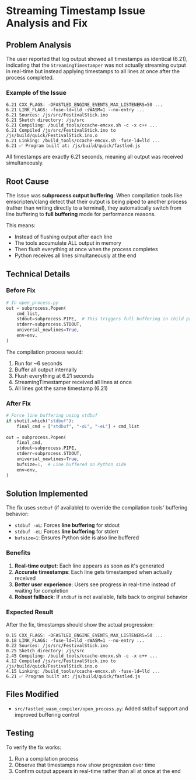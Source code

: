 # Streaming Timestamp Issue Analysis and Fix

## Problem Analysis

The user reported that log output showed all timestamps as identical (6.21), indicating that the `StreamingTimestamper` was not actually streaming output in real-time but instead applying timestamps to all lines at once after the process completed.

### Example of the Issue
```
6.21 CXX_FLAGS: -DFASTLED_ENGINE_EVENTS_MAX_LISTENERS=50 ...
6.21 LINK_FLAGS: -fuse-ld=lld -sWASM=1 --no-entry ...
6.21 Sources: /js/src/FestivalStick.ino
6.21 Sketch directory: /js/src
6.21 Compiling: /build_tools/ccache-emcxx.sh -c -x c++ ...
6.21 Compiled /js/src/FestivalStick.ino to /js/build/quick/FestivalStick.ino.o
6.21 Linking: /build_tools/ccache-emcxx.sh -fuse-ld=lld ...
6.21 ✅ Program built at: /js/build/quick/fastled.js
```

All timestamps are exactly 6.21 seconds, meaning all output was received simultaneously.

## Root Cause

The issue was **subprocess output buffering**. When compilation tools like emscripten/clang detect that their output is being piped to another process (rather than writing directly to a terminal), they automatically switch from line buffering to **full buffering** mode for performance reasons.

This means:
- Instead of flushing output after each line
- The tools accumulate ALL output in memory
- Then flush everything at once when the process completes
- Python receives all lines simultaneously at the end

## Technical Details

### Before Fix
```python
# In open_process.py
out = subprocess.Popen(
    cmd_list,
    stdout=subprocess.PIPE,  # This triggers full buffering in child processes
    stderr=subprocess.STDOUT,
    universal_newlines=True,
    env=env,
)
```

The compilation process would:
1. Run for ~6 seconds
2. Buffer all output internally  
3. Flush everything at 6.21 seconds
4. StreamingTimestamper received all lines at once
5. All lines got the same timestamp (6.21)

### After Fix
```python
# Force line buffering using stdbuf
if shutil.which("stdbuf"):
    final_cmd = ["stdbuf", "-oL", "-eL"] + cmd_list
    
out = subprocess.Popen(
    final_cmd,
    stdout=subprocess.PIPE,
    stderr=subprocess.STDOUT,
    universal_newlines=True,
    bufsize=1,  # Line buffered on Python side
    env=env,
)
```

## Solution Implemented

The fix uses `stdbuf` (if available) to override the compilation tools' buffering behavior:

- `stdbuf -oL`: Forces **line buffering** for stdout
- `stdbuf -eL`: Forces **line buffering** for stderr  
- `bufsize=1`: Ensures Python side is also line buffered

### Benefits
1. **Real-time output**: Each line appears as soon as it's generated
2. **Accurate timestamps**: Each line gets timestamped when actually received
3. **Better user experience**: Users see progress in real-time instead of waiting for completion
4. **Robust fallback**: If `stdbuf` is not available, falls back to original behavior

### Expected Result
After the fix, timestamps should show the actual progression:
```
0.15 CXX_FLAGS: -DFASTLED_ENGINE_EVENTS_MAX_LISTENERS=50 ...
0.18 LINK_FLAGS: -fuse-ld=lld -sWASM=1 --no-entry ...
0.22 Sources: /js/src/FestivalStick.ino
0.25 Sketch directory: /js/src
2.45 Compiling: /build_tools/ccache-emcxx.sh -c -x c++ ...
4.12 Compiled /js/src/FestivalStick.ino to /js/build/quick/FestivalStick.ino.o
4.15 Linking: /build_tools/ccache-emcxx.sh -fuse-ld=lld ...
6.21 ✅ Program built at: /js/build/quick/fastled.js
```

## Files Modified

- `src/fastled_wasm_compiler/open_process.py`: Added stdbuf support and improved buffering control

## Testing

To verify the fix works:
1. Run a compilation process
2. Observe that timestamps now show progression over time
3. Confirm output appears in real-time rather than all at once at the end